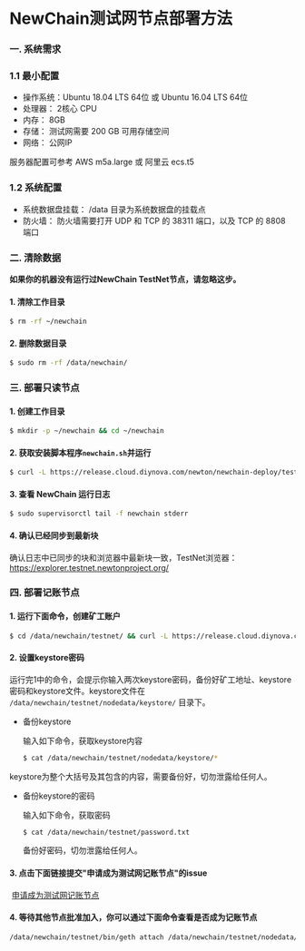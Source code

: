 # NewChain测试网节点部署方法

### 一. 系统需求

### 1.1 最小配置

- 操作系统：Ubuntu 18.04 LTS 64位 或 Ubuntu 16.04 LTS 64位
- 处理器： 2核心 CPU
- 内存： 8GB
- 存储： 测试网需要 200 GB 可用存储空间
- 网络： 公网IP

服务器配置可参考 AWS m5a.large 或 阿里云 ecs.t5

### 1.2 系统配置

- 系统数据盘挂载： /data 目录为系统数据盘的挂载点
- 防火墙： 防火墙需要打开 UDP 和 TCP 的 38311 端口，以及 TCP 的 8808 端口

### 二. 清除数据

**如果你的机器没有运行过NewChain TestNet节点，请忽略这步。**

#### 1. 清除工作目录

```bash
$ rm -rf ~/newchain
```

#### 2. 删除数据目录

```bash
$ sudo rm -rf /data/newchain/
```

### 三. 部署只读节点

#### 1. 创建工作目录

```bash
$ mkdir -p ~/newchain && cd ~/newchain
```

#### 2. 获取安装脚本程序`newchain.sh`并运行

```bash
$ curl -L https://release.cloud.diynova.com/newton/newchain-deploy/testnet/newchain.sh | sudo bash
```

#### 3. 查看 NewChain 运行日志

```bash
$ sudo supervisorctl tail -f newchain stderr
```

#### 4. 确认已经同步到最新块

确认日志中已同步的块和浏览器中最新块一致，TestNet浏览器：https://explorer.testnet.newtonproject.org/

### 四. 部署记账节点

#### 1. 运行下面命令，创建矿工账户

```bash
$ cd /data/newchain/testnet/ && curl -L https://release.cloud.diynova.com/newton/newchain-deploy/testnet/newchain-mine.sh -o newchain-mine.sh && chmod +x newchain-mine.sh && ./newchain-mine.sh
```

#### 2. 设置keystore密码

运行完1中的命令，会提示你输入两次keystore密码，备份好矿工地址、keystore密码和keystore文件。keystore文件在 `/data/newchain/testnet/nodedata/keystore/` 目录下。

- 备份keystore

  输入如下命令，获取keystore内容

  ```bash
  $ cat /data/newchain/testnet/nodedata/keystore/*	
  ```

​		keystore为整个大括号及其包含的内容，需要备份好，切勿泄露给任何人。

- 备份keystore的密码

  输入如下命令，获取密码

  ```bash
  $ cat /data/newchain/testnet/password.txt
  ```

  备份好密码，切勿泄露给任何人。

#### 3. 点击下面链接提交"申请成为测试网记账节点"的issue

​	[申请成为测试网记账节点](https://github.com/newtonproject/newchain-nodes/issues/new?assignees=xiawu&labels=testnet&template=apply-testnet-miner-cn.md&title=%3C%E8%8A%82%E7%82%B9%E5%90%8D%E7%A7%B0%3E+%E7%94%B3%E8%AF%B7%E6%88%90%E4%B8%BA%E6%B5%8B%E8%AF%95%E7%BD%91%E8%AE%B0%E8%B4%A6%E8%8A%82%E7%82%B9)

#### 4. 等待其他节点批准加入，你可以通过下面命令查看是否成为记账节点

```bash
/data/newchain/testnet/bin/geth attach /data/newchain/testnet/nodedata/geth.ipc --exec 'clique.getSigners()'
```

